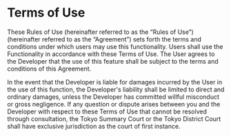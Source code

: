 # Terms of Use

These Rules of Use (hereinafter referred to as the “Rules of Use”) (hereinafter referred to as the “Agreement”) sets forth the terms and conditions under which users may use this functionality.
Users shall use the Functionality in accordance with these Terms of Use.
The User agrees to the Developer that the use of this feature shall be subject to the terms and conditions of this Agreement.

In the event that the Developer is liable for damages incurred by the User in the use of this function, the Developer's liability shall be limited to direct and ordinary damages, unless the Developer has committed willful misconduct or gross negligence.
If any question or dispute arises between you and the Developer with respect to these Terms of Use that cannot be resolved through consultation, the Tokyo Summary Court or the Tokyo District Court shall have exclusive jurisdiction as the court of first instance.

